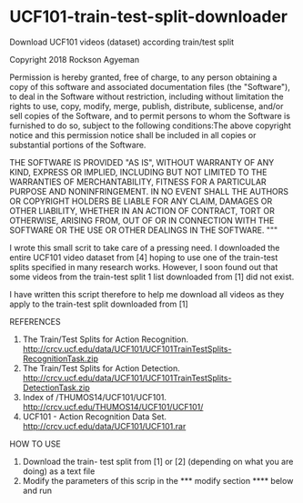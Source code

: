 # UCF101-train-test-split-downloader
Download UCF101 videos (dataset) according train/test split


Copyright 2018 Rockson Agyeman

Permission is hereby granted, free of charge, to any person obtaining a copy of this software and associated documentation 
files (the "Software"), to deal in the Software without restriction, including without limitation the rights to use, copy, 
modify, merge, publish, distribute, sublicense, and/or sell copies of the Software, and to permit persons to whom the Software 
is furnished to do so, subject to the following conditions:The above copyright notice and this permission notice shall be 
included in all copies or substantial portions of the Software.

THE SOFTWARE IS PROVIDED "AS IS", WITHOUT WARRANTY OF ANY KIND, EXPRESS OR IMPLIED, INCLUDING BUT NOT LIMITED TO THE WARRANTIES 
OF MERCHANTABILITY, FITNESS FOR A PARTICULAR PURPOSE AND NONINFRINGEMENT. IN NO EVENT SHALL THE AUTHORS OR COPYRIGHT HOLDERS BE 
LIABLE FOR ANY CLAIM, DAMAGES OR OTHER LIABILITY, WHETHER IN AN ACTION OF CONTRACT, TORT OR OTHERWISE, ARISING FROM, OUT OF OR 
IN CONNECTION WITH THE SOFTWARE OR THE USE OR OTHER DEALINGS IN THE SOFTWARE.
"""

I wrote this small scrit to take care of a pressing need. I downloaded the entire UCF101 video dataset from [4] hoping to use 
one of the train-test splits specified in many research works. However, I soon found out that some videos from the train-test 
split 1 list downloaded from [1] did not exist.

I have written this script therefore to help me download all videos as they apply to the train-test split downloaded from [1]


REFERENCES
1. The Train/Test Splits for Action Recognition. http://crcv.ucf.edu/data/UCF101/UCF101TrainTestSplits-RecognitionTask.zip
2. The Train/Test Splits for Action Detection. http://crcv.ucf.edu/data/UCF101/UCF101TrainTestSplits-DetectionTask.zip
3. Index of /THUMOS14/UCF101/UCF101.  http://crcv.ucf.edu/THUMOS14/UCF101/UCF101/
4. UCF101 - Action Recognition Data Set. http://crcv.ucf.edu/data/UCF101/UCF101.rar


HOW TO USE
1. Download the train- test split from [1] or [2] (depending on what you are doing) as a text file
2. Modify the parameters of this scrip in the *** modify section **** below and run
